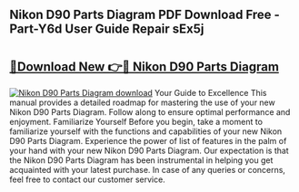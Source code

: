 ## Nikon D90 Parts Diagram PDF Download Free - Part-Y6d User Guide Repair sEx5j

# <h2><a href="http://dfovvv.blite.top/?on=Nikon+D90+Parts+Diagram">🔗Download New 👉🔴 Nikon D90 Parts Diagram</a></h2>

[![Nikon D90 Parts Diagram download](https://i.imgur.com/lujVjoI.png)](http://dfovvv.blite.top/?on=Nikon+D90+Parts+Diagram)
Your Guide to Excellence This manual provides a detailed roadmap for mastering the use of your new Nikon D90 Parts Diagram. Follow along to ensure optimal performance and enjoyment. Familiarize Yourself Before you begin, take a moment to familiarize yourself with the functions and capabilities of your new Nikon D90 Parts Diagram. Experience the power of list of features in the palm of your hand with your new Nikon D90 Parts Diagram. Our expectation is that the Nikon D90 Parts Diagram has been instrumental in helping you get acquainted with your latest purchase. In case of any queries or concerns, feel free to contact our customer service.
